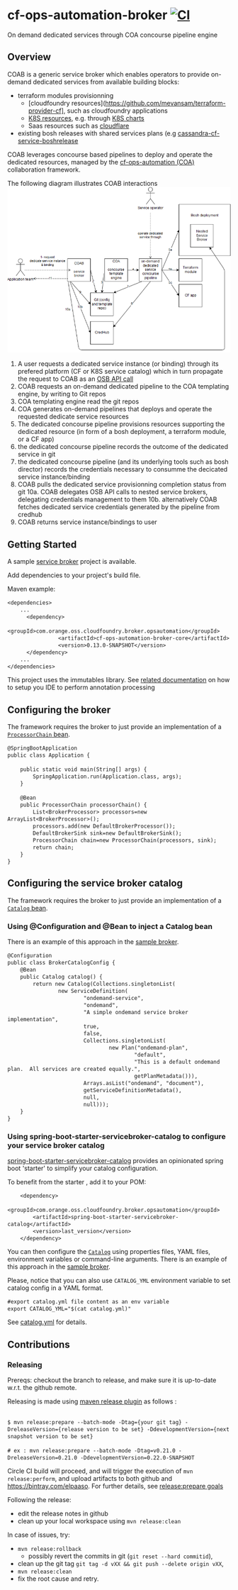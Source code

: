 # cf-ops-automation-broker [![CI](https://circleci.com/gh/orange-cloudfoundry/cf-ops-automation-broker.svg?style=shield&circle-token=:circle-token)](https://circleci.com/gh/orange-cloudfoundry/cf-ops-automation-broker)
On demand dedicated services through COA concourse pipeline engine

## Overview

COAB is a generic service broker which enables operators to provide on-demand dedicated services from available building blocks:
* terraform modules provisionning
   * [cloudfoundry resources](https://github.com/mevansam/terraform-provider-cf], such as cloudfoundry applications
   * [K8S resources](https://www.terraform.io/docs/providers/kubernetes/), e.g. through [K8S charts](https://github.com/mcuadros/terraform-provider-helm)
   * Saas resources such as [cloudflare](https://www.terraform.io/docs/providers/cloudflare/)
* existing bosh releases with shared services plans (e.g [cassandra-cf-service-boshrelease](https://github.com/orange-cloudfoundry/cassandra-cf-service-boshrelease/)

COAB leverages concourse based pipelines to deploy and operate the dedicated resources, managed by the [cf-ops-automation (COA)](https://github.com/orange-cloudfoundry/cf-ops-automation) collaboration framework.

The following diagram illustrates COAB interactions
![Overview of COAB interactions](coab-overview.png)

1. A user requests a dedicated service instance (or binding) through its prefered platform (CF or K8S service catalog) which in turn propagate the request to COAB as an [OSB API call](https://github.com/openservicebrokerapi/servicebroker )
2. COAB requests an on-demand dedicated pipeline to the COA templating engine, by writing to Git repos
3. COA templating engine read the git repos 
4. COA generates on-demand pipelines that deploys and operate the requested dedicate service resources
5. The dedicated concourse pipeline provisions resources supporting the dedicated resource (in form of a bosh deployment, a terraform module, or a CF app)
7. the dedicated concourse pipeline records the outcome of the dedicated service in git
8. the dedicated concourse pipeline (and its underlying tools such as bosh director) records the credentials necessary to consumme the decicated service instance/binding
9. COAB pulls the dedicated service provisionning completion status from git
10a. COAB delegates OSB API calls to nested service brokers, delegating credentials management to them
10b. alternatively COAB fetches dedicated service credentials generated by the pipeline from credhub
11. COAB returns service instance/bindings to user





## Getting Started

A sample [service broker](cf-ops-automation-sample-broker) project is available.

Add dependencies to your project's build file. 

Maven example: 

    <dependencies>
        ...
          <dependency>
                    <groupId>com.orange.oss.cloudfoundry.broker.opsautomation</groupId>
                    <artifactId>cf-ops-automation-broker-core</artifactId>
                    <version>0.13.0-SNAPSHOT</version>
          </dependency>
        ...
    </dependencies>

This project uses the immutables library. See [related documentation](https://immutables.github.io/apt.html) on how to setup you IDE to perform annotation processing
   
    
## Configuring the broker

The framework requires the broker to just provide an implementation of a [`ProcessorChain` bean](cf-ops-automation-broker-framework/src/main/java/com/orange/oss/cloudfoundry/broker/opsautomation/ondemandbroker/processors/ProcessorChain.java).

    @SpringBootApplication
    public class Application {
    
        public static void main(String[] args) {
            SpringApplication.run(Application.class, args);
        }
         
        @Bean
        public ProcessorChain processorChain() {
            List<BrokerProcessor> processors=new ArrayList<BrokerProcessor>();
            processors.add(new DefaultBrokerProcessor());
            DefaultBrokerSink sink=new DefaultBrokerSink();
            ProcessorChain chain=new ProcessorChain(processors, sink);
            return chain;
        }
    }

## Configuring the service broker catalog

The framework requires the broker to just provide an implementation of a [`Catalog` bean](https://github.com/spring-cloud/spring-cloud-cloudfoundry-service-broker/blob/master/src/main/java/org/springframework/cloud/servicebroker/model/Catalog.java).

### Using @Configuration and @Bean to inject a Catalog bean

There is an example of this approach in the [sample broker](cf-ops-automation-sample-broker/src/main/java/com/orange/oss/cloudfoundry/broker/opsautomation/ondemandbroker/sample/BrokerCatalogConfig.java).

    @Configuration
    public class BrokerCatalogConfig {
    	@Bean
    	public Catalog catalog() {
    		return new Catalog(Collections.singletonList(
    				new ServiceDefinition(
    						"ondemand-service",
    						"ondemand",
    						"A simple ondemand service broker implementation",
    						true,
    						false,
    						Collections.singletonList(
    								new Plan("ondemand-plan",
    										"default",
    										"This is a default ondemand plan.  All services are created equally.",
    										getPlanMetadata())),
    						Arrays.asList("ondemand", "document"),
    						getServiceDefinitionMetadata(),
    						null,
    						null)));
    	}
    }

### Using spring-boot-starter-servicebroker-catalog to configure your service broker catalog

[spring-boot-starter-servicebroker-catalog](spring-boot-starter-servicebroker-catalog) provides an opinionated spring boot 'starter' to simplify your catalog configuration.

To benefit from the starter , add it to your POM:

        <dependency>
            <groupId>com.orange.oss.cloudfoundry.broker.opsautomation</groupId>
            <artifactId>spring-boot-starter-servicebroker-catalog</artifactId>
            <version>last_version</version>
        </dependency>
        
You can then configure the [`Catalog`](https://github.com/spring-cloud/spring-cloud-cloudfoundry-service-broker/blob/master/src/main/java/org/springframework/cloud/servicebroker/model/Catalog.java)
using properties files, YAML files, environment variables or command-line arguments.
There is an example of this approach in the [sample broker](cf-ops-automation-sample-broker/src/main/resources/application.yml).

Please, notice that you can also use `CATALOG_YML` environment variable to set catalog config in a YAML format.

```shell
#export catalog.yml file content as an env variable
export CATALOG_YML="$(cat catalog.yml)"

```

See [catalog.yml](cf-ops-automation-sample-broker/catalog.yml) for details.

## Contributions

 ### Releasing

Prereqs: checkout the branch to release, and make sure it is up-to-date w.r.t. the github remote.
 
Releasing is made using [maven release plugin](http://maven.apache.org/maven-release/maven-release-plugin/) as follows :
 
 ```shell
 
 $ mvn release:prepare --batch-mode -Dtag={your git tag} -DreleaseVersion={release version to be set} -DdevelopmentVersion={next snapshot version to be set}
 
 # ex : mvn release:prepare --batch-mode -Dtag=v0.21.0 -DreleaseVersion=0.21.0 -DdevelopmentVersion=0.22.0-SNAPSHOT
 
 ```
 
 Circle CI build will proceed, and will trigger the execution of `mvn release:perform`, and upload artifacts to both github and https://bintray.com/elpaaso. For further details, see [release:prepare goals](http://maven.apache.org/maven-release/maven-release-plugin/prepare-mojo.html)

Following the release:
- edit the release notes in github
- clean up your local workspace using `mvn release:clean`

In case of issues, try:
* `mvn release:rollback` 
    * possibly revert the commits in git (`git reset --hard commitid`), 
* clean up the git tag `git tag -d vXX && git push --delete origin vXX`, 
* `mvn release:clean`
* fix the root cause and retry.
 
